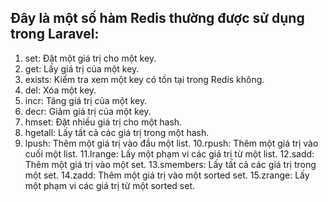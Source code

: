 ## Đây là một số hàm Redis thường được sử dụng trong Laravel:

1. set: Đặt một giá trị cho một key.
2. get: Lấy giá trị của một key.
3. exists: Kiểm tra xem một key có tồn tại trong Redis không.
4. del: Xóa một key.
5. incr: Tăng giá trị của một key.
6. decr: Giảm giá trị của một key.
7. hmset: Đặt nhiều giá trị cho một hash.
8. hgetall: Lấy tất cả các giá trị trong một hash.
9. lpush: Thêm một giá trị vào đầu một list.
10.rpush: Thêm một giá trị vào cuối một list.
11.lrange: Lấy một phạm vi các giá trị từ một list.
12.sadd: Thêm một giá trị vào một set.
13.smembers: Lấy tất cả các giá trị trong một set.
14.zadd: Thêm một giá trị vào một sorted set.
15.zrange: Lấy một phạm vi các giá trị từ một sorted set.
